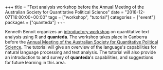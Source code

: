 +++
title = "Text analysis workshop before the Annual Meeting of the Australian Society for Quantitative Political Science"
date = "2018-12-07T16:00:00+00:00"
tags = ["workshop", "tutorial"]
categories = ["event"]
packages = ["quanteda"]
+++

Kenneth Benoit organizes an [introductory workshop](http://politicsir.cass.anu.edu.au/events/quantitative-methods-workshops-students) on quantitative text analysis using R and **quanteda**. The workshop takes place in Canberra before the [Annual Meeting of the Australian Society for Quantitative Political Science](https://asqps.org.au/2018-annual-conference-canberra/). The tutorial will give an overview of the language's capabilities for natural language processing and text analysis. The tutorial will also provide an introduction to and survey of **quanteda**'s capabilities, and suggestions for future learning in this area.
